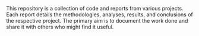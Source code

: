 This repository is a collection of code and reports from various projects. Each report details the methodologies, analyses, results, and conclusions of the respective project. The primary aim is to document the work done and share it with others who might find it useful.
